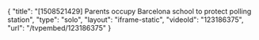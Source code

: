 {
    "title": "[1508521429] Parents occupy Barcelona school to protect polling station",
    "type": "solo",
    "layout": "iframe-static",
    "videoId": "123186375",
    "url": "\/tvpembed\/123186375"
}
